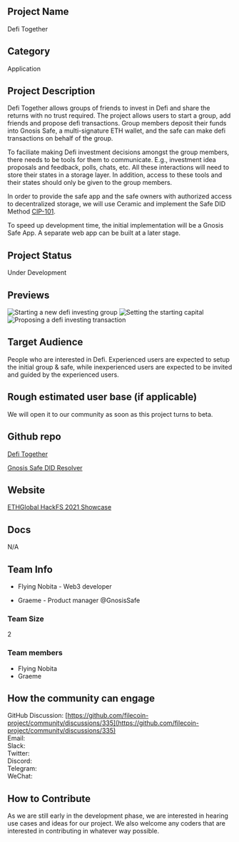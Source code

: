 ## Project Name

Defi Together

## Category

Application

## Project Description

Defi Together allows groups of friends to invest in Defi and share the returns with no trust required. The project allows users to start a group, add friends and propose defi transactions. Group members deposit their funds into Gnosis Safe, a multi-signature ETH wallet, and the safe can make defi transactions on behalf of the group.

To faciliate making Defi investment decisions amongst the group members, there needs to be tools for them to communicate. E.g., investment idea proposals and feedback, polls, chats, etc. All these interactions will need to store their states in a storage layer. In addition, access to these tools and their states should only be given to the group members.

In order to provide the safe app and the safe owners with authorized access to decentralized storage, we will use Ceramic and implement the Safe DID Method [CIP-101](https://github.com/ceramicnetwork/CIP/blob/main/CIPs/CIP-101/CIP-101.md).

To speed up development time, the initial implementation will be a Gnosis Safe App. A separate web app can be built at a later stage.

## Project Status

Under Development

## Previews

![Starting a new defi investing group](https://user-images.githubusercontent.com/46126470/138233589-caf51278-723d-416b-896b-a97c61f4b726.jpg)
![Setting the starting capital](https://user-images.githubusercontent.com/46126470/138233596-a1b47fa6-914e-4375-adee-82515ff685aa.jpg)
![Proposing a defi investing transaction](https://user-images.githubusercontent.com/46126470/138233605-9c11799d-d44e-42c3-ae2f-f51ccdad4fee.jpg)

## Target Audience

People who are interested in Defi. Experienced users are expected to setup the initial group & safe, while inexperienced users are expected to be invited and guided by the experienced users.

## Rough estimated user base (if applicable)

We will open it to our community as soon as this project turns to beta.

## Github repo

[Defi Together](https://github.com/flyingnobita/defi-together)

[Gnosis Safe DID Resolver](https://github.com/flyingnobita/safe-did-resolver)

## Website

[ETHGlobal HackFS 2021 Showcase](https://showcase.ethglobal.com/hackfs2021/defi-together-moon-together)

## Docs

N/A

## Team Info

- Flying Nobita - Web3 developer

- Graeme - Product manager @GnosisSafe

### Team Size

2

### Team members

- Flying Nobita
- Graeme

## How the community can engage

GitHub Discussion: [https://github.com/filecoin-project/community/discussions/335](https://github.com/filecoin-project/community/discussions/335)  
Email:  
Slack:  
Twitter:  
Discord:  
Telegram:  
WeChat:

## How to Contribute

As we are still early in the development phase, we are interested in hearing use cases and ideas for our project. We also welcome any coders that are interested in contributing in whatever way possible.
